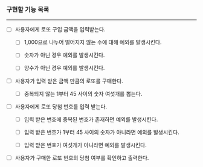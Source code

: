### 구현할 기능 목록

---

- [ ] 사용자에게 로또 구입 금액을 입력받는다.
  
  - [ ] 1,000으로 나누어 떨어지지 않는 수에 대해 예외를 발생시킨다.
    
  - [ ] 숫자가 아닌 경우 예외를 발생시킨다.
    
  - [ ] 양수가 아닌 경우 예외를 발생시킨다.
    
- [ ] 사용자가 입력 받은 금액 만큼의 로또를 구매한다.
  
  - [ ] 중복되지 않는 1부터 45 사이의 숫자 여섯개를 뽑는다.
    
- [ ] 사용자에게 로또 당첨 번호를 입력 받는다.
  
  - [ ] 입력 받은 번호에 중복된 번호가 존재하면 예외를 발생시킨다.
    
  - [ ] 입력 받은 번호가 1부터 45 사이의 숫자가 아니라면 예외를 발생시킨다.
    
  - [ ] 입력 받은 번호가 여섯개가 아니라면 예외를 발생시킨다.
    
- [ ] 사용자가 구매한 로또 번호의 당첨 여부를 확인하고 출력한다.